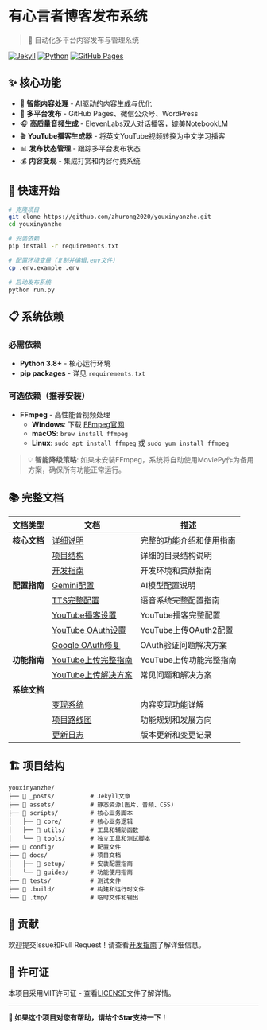 # 有心言者博客发布系统

> 🚀 自动化多平台内容发布与管理系统

[![Jekyll](https://img.shields.io/badge/Jekyll-CC0000?style=flat&logo=Jekyll&logoColor=white)](https://jekyllrb.com/)
[![Python](https://img.shields.io/badge/Python-3776AB?style=flat&logo=python&logoColor=white)](https://python.org/)
[![GitHub Pages](https://img.shields.io/badge/GitHub%20Pages-222222?style=flat&logo=GitHub%20Pages&logoColor=white)](https://pages.github.com/)

## ✨ 核心功能

- 📝 **智能内容处理** - AI驱动的内容生成与优化
- 🚀 **多平台发布** - GitHub Pages、微信公众号、WordPress
- 🎧 **高质量音频生成** - ElevenLabs双人对话播客，媲美NotebookLM
- 🎬 **YouTube播客生成器** - 将英文YouTube视频转换为中文学习播客
- 📊 **发布状态管理** - 跟踪多平台发布状态
- 💰 **内容变现** - 集成打赏和内容付费系统

## 🚀 快速开始

```bash
# 克隆项目
git clone https://github.com/zhurong2020/youxinyanzhe.git
cd youxinyanzhe

# 安装依赖
pip install -r requirements.txt

# 配置环境变量（复制并编辑.env文件）
cp .env.example .env

# 启动发布系统
python run.py
```

## 📋 系统依赖

### 必需依赖
- **Python 3.8+** - 核心运行环境
- **pip packages** - 详见 `requirements.txt`

### 可选依赖（推荐安装）
- **FFmpeg** - 高性能音视频处理
  - **Windows**: 下载 [FFmpeg官网](https://ffmpeg.org/download.html#build-windows)
  - **macOS**: `brew install ffmpeg`
  - **Linux**: `sudo apt install ffmpeg` 或 `sudo yum install ffmpeg`

> 💡 **智能降级策略**: 如果未安装FFmpeg，系统将自动使用MoviePy作为备用方案，确保所有功能正常运行。

## 📚 完整文档

| 文档类型 | 文档 | 描述 |
|---------|------|------|
| **核心文档** | [详细说明](docs/README.md) | 完整的功能介绍和使用指南 |
| | [项目结构](docs/PROJECT_STRUCTURE.md) | 详细的目录结构说明 |
| | [开发指南](docs/DEVELOPMENT.md) | 开发环境和贡献指南 |
| **配置指南** | [Gemini配置](docs/setup/gemini_setup.md) | AI模型配置说明 |
| | [TTS完整配置](docs/setup/tts_comprehensive_setup.md) | 语音系统完整配置指南 |
| | [YouTube播客设置](docs/setup/youtube_podcast_setup.md) | YouTube播客完整配置 |
| | [YouTube OAuth设置](docs/setup/YOUTUBE_OAUTH_SETUP.md) | YouTube上传OAuth2配置 |
| | [Google OAuth修复](docs/setup/GOOGLE_OAUTH_VERIFICATION_FIX.md) | OAuth验证问题解决方案 |
| **功能指南** | [YouTube上传完整指南](docs/guides/YOUTUBE_COMPLETE_GUIDE.md) | YouTube上传功能完整指南 |
| | [YouTube上传解决方案](docs/guides/YOUTUBE_SOLUTIONS.md) | 常见问题和解决方案 |
| **系统文档** |
| | [变现系统](docs/REWARD_SYSTEM.md) | 内容变现功能详解 |
| | [项目路线图](docs/ROADMAP.md) | 功能规划和发展方向 |
| | [更新日志](docs/CHANGELOG.md) | 版本更新和变更记录 |

## 🏗️ 项目结构

```
youxinyanzhe/
├── 📁 _posts/          # Jekyll文章
├── 📁 assets/          # 静态资源(图片、音频、CSS)
├── 📁 scripts/         # 核心业务脚本
│   ├── 📁 core/        # 核心业务逻辑
│   ├── 📁 utils/       # 工具和辅助函数
│   └── 📁 tools/       # 独立工具和测试脚本
├── 📁 config/          # 配置文件
├── 📁 docs/            # 项目文档
│   ├── 📁 setup/       # 安装配置指南
│   └── 📁 guides/      # 功能使用指南
├── 📁 tests/           # 测试文件
├── 📁 .build/          # 构建和运行时文件
└── 📁 .tmp/            # 临时文件和输出
```

## 🤝 贡献

欢迎提交Issue和Pull Request！请查看[开发指南](docs/DEVELOPMENT.md)了解详细信息。

## 📄 许可证

本项目采用MIT许可证 - 查看[LICENSE](LICENSE)文件了解详情。

---

**🌟 如果这个项目对您有帮助，请给个Star支持一下！**